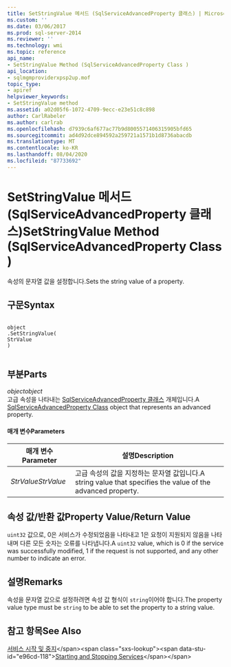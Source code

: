```yaml
---
title: SetStringValue 메서드 (SqlServiceAdvancedProperty 클래스) | Microsoft Docs
ms.custom: ''
ms.date: 03/06/2017
ms.prod: sql-server-2014
ms.reviewer: ''
ms.technology: wmi
ms.topic: reference
api_name:
- SetStringValue Method (SqlServiceAdvancedProperty Class )
api_location:
- sqlmgmproviderxpsp2up.mof
topic_type:
- apiref
helpviewer_keywords:
- SetStringValue method
ms.assetid: a02d05f6-1072-4709-9ecc-e23e51c8c898
author: CarlRabeler
ms.author: carlrab
ms.openlocfilehash: d7939c6af677ac77b9d8005571406315905bfd65
ms.sourcegitcommit: ad4d92dce894592a259721a1571b1d8736abacdb
ms.translationtype: MT
ms.contentlocale: ko-KR
ms.lasthandoff: 08/04/2020
ms.locfileid: "87733692"
---
```

# <a name="setstringvalue-method-sqlserviceadvancedproperty-class-"></a><span data-ttu-id="e96cd-102">SetStringValue 메서드(SqlServiceAdvancedProperty 클래스)</span><span class="sxs-lookup"><span data-stu-id="e96cd-102">SetStringValue Method (SqlServiceAdvancedProperty Class )</span></span>
  <span data-ttu-id="e96cd-103">속성의 문자열 값을 설정합니다.</span><span class="sxs-lookup"><span data-stu-id="e96cd-103">Sets the string value of a property.</span></span>  
  
## <a name="syntax"></a><span data-ttu-id="e96cd-104">구문</span><span class="sxs-lookup"><span data-stu-id="e96cd-104">Syntax</span></span>  
  
```  
  
object  
.SetStringValue(  
StrValue  
)  
  
```  
  
## <a name="parts"></a><span data-ttu-id="e96cd-105">부분</span><span class="sxs-lookup"><span data-stu-id="e96cd-105">Parts</span></span>  
 <span data-ttu-id="e96cd-106">*object*</span><span class="sxs-lookup"><span data-stu-id="e96cd-106">*object*</span></span>  
 <span data-ttu-id="e96cd-107">고급 속성을 나타내는 [SqlServiceAdvancedProperty 클래스](sqlserviceadvancedproperty-class.md) 개체입니다.</span><span class="sxs-lookup"><span data-stu-id="e96cd-107">A [SqlServiceAdvancedProperty Class](sqlserviceadvancedproperty-class.md) object that represents an advanced property.</span></span>  
  
#### <a name="parameters"></a><span data-ttu-id="e96cd-108">매개 변수</span><span class="sxs-lookup"><span data-stu-id="e96cd-108">Parameters</span></span>  
  
|<span data-ttu-id="e96cd-109">매개 변수</span><span class="sxs-lookup"><span data-stu-id="e96cd-109">Parameter</span></span>|<span data-ttu-id="e96cd-110">설명</span><span class="sxs-lookup"><span data-stu-id="e96cd-110">Description</span></span>|  
|---------------|-----------------|  
|<span data-ttu-id="e96cd-111">*StrValue*</span><span class="sxs-lookup"><span data-stu-id="e96cd-111">*StrValue*</span></span>|<span data-ttu-id="e96cd-112">고급 속성의 값을 지정하는 문자열 값입니다.</span><span class="sxs-lookup"><span data-stu-id="e96cd-112">A string value that specifies the value of the advanced property.</span></span>|  
  
## <a name="property-valuereturn-value"></a><span data-ttu-id="e96cd-113">속성 값/반환 값</span><span class="sxs-lookup"><span data-stu-id="e96cd-113">Property Value/Return Value</span></span>  
 <span data-ttu-id="e96cd-114">`uint32` 값으로, 0은 서비스가 수정되었음을 나타내고 1은 요청이 지원되지 않음을 나타내며 다른 모든 숫자는 오류를 나타냅니다.</span><span class="sxs-lookup"><span data-stu-id="e96cd-114">A `uint32` value, which is 0 if the service was successfully modified, 1 if the request is not supported, and any other number to indicate an error.</span></span>  
  
## <a name="remarks"></a><span data-ttu-id="e96cd-115">설명</span><span class="sxs-lookup"><span data-stu-id="e96cd-115">Remarks</span></span>  
 <span data-ttu-id="e96cd-116">속성을 문자열 값으로 설정하려면 속성 값 형식이 `string`이어야 합니다.</span><span class="sxs-lookup"><span data-stu-id="e96cd-116">The property value type must be `string` to be able to set the property to a string value.</span></span>  
  
## <a name="see-also"></a><span data-ttu-id="e96cd-117">참고 항목</span><span class="sxs-lookup"><span data-stu-id="e96cd-117">See Also</span></span>  
 <span data-ttu-id="e96cd-118">[서비스 시작 및 중지](https://technet.microsoft.com/library/ms174886\(v=sql.105\).aspx)</span><span class="sxs-lookup"><span data-stu-id="e96cd-118">[Starting and Stopping Services](https://technet.microsoft.com/library/ms174886\(v=sql.105\).aspx)</span></span>  
  
  
